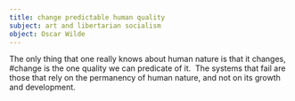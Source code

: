 ```yaml
---
title: change predictable human quality
subject: art and libertarian socialism
object: Oscar Wilde
--- 
```

The only thing that one really knows about human nature is that it changes, #change is the one quality we can predicate of it.  The systems that fail are those that rely on the permanency of human nature, and not on its growth and development.